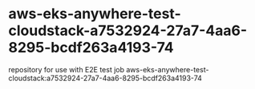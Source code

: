 # aws-eks-anywhere-test-cloudstack-a7532924-27a7-4aa6-8295-bcdf263a4193-74
repository for use with E2E test job aws-eks-anywhere-test-cloudstack:a7532924-27a7-4aa6-8295-bcdf263a4193-74
